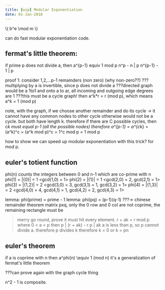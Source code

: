 ```yaml
---
title: [wip] Modular Exponentiation
date: 01-Jan-2018
---
```


\\( b^e \mod m \\)

can do fast modular exponentiation code.


## fermat's little theorem:
if prime p does not divide a, then
a^{p-1} equiv 1 mod p
n^p - n | p
n^{p-1} - 1 | p

proof 1:
consider 1,2,...p-1 remainders (non zero) (why non-zero??)
???multiplying by a is invertible, since p does not divide a
???directed graph would be a 1to1 and onto a to ar, all incoming and outgoing edge degrees are 1
???this must be a cycle graph!
then a^k*r = r (mod p), which means a^k = 1 (mod p) 

note, with the graph, if we choose another remainder and do its cycle -> it cannot have any common nodes to other cycle otherwise would not be a cycle.
but both have length k.
therefore if there are C possible cycles, then c*k must equal p-1 (all the possible nodes)
therefore a^{p-1} = a^{c*k} = (a^k)^c = (a^k mod p)^c = 1^c mod p = 1 mod p

how to show we can speed up modular exponentiation with this trick? for mod p.

## euler's totient function
phi(n) counts the integers between 0 and n-1 which are co-prime with n
phi(1) = |{0}|   = 1 <gcd(1,0) = 1>
phi(2) = |{1}|   = 1 <gcd(2,0) = 2, gcd(2,1) = 1>
phi(3) = |{1,2}| = 2 <gcd(3,0) = 3, gcd(3,1) = 1, gcd(3,2) = 1>
phi(4) = |{1,3}| = 2 <gcd(4,0) = 4, gcd(4,1) = 1, gcd(4,2) = 2, gcd(4,3) = 1>

lemma: phi(prime) = prime - 1
lemma: phi(pq) = (p-1)(q-1) 
???-> chinese remainder theorem matrix pxq, only the 0 row and 0 col are not coprime, the remaining rectangle must be

> merry go round, prove it must hit every element.
r + ak = r mod p   where 0 < a < p
then
  p | (r + ak) - r
  p | ak
  a is less than p, so p cannot divide a.
  therefore
  p divides k
  therefore k = 0 or k = pn


## euler's theorem
if a is coprime with n then a^phi(n) \equiv 1 (mod n)
it's a generalization of fermat's little theorem

???can prove again with the graph cycle thing



n^2 - 1 is composite.


